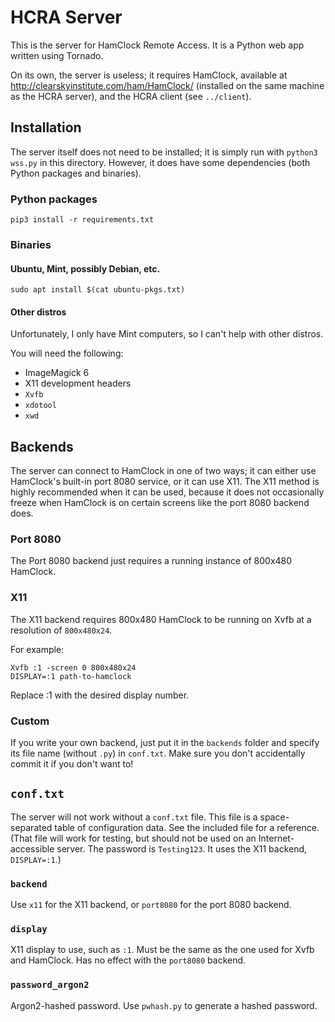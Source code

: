 # HCRA Server

This is the server for HamClock Remote Access. It is a Python web app written
using Tornado.

On its own, the server is useless; it requires HamClock, available at
http://clearskyinstitute.com/ham/HamClock/ (installed on the same machine as
the HCRA server), and the HCRA client (see `../client`).

## Installation

The server itself does not need to be installed; it is simply run with
`python3 wss.py` in this directory. However, it does have some dependencies
(both Python packages and binaries).

### Python packages

    pip3 install -r requirements.txt

### Binaries

#### Ubuntu, Mint, possibly Debian, etc.

    sudo apt install $(cat ubuntu-pkgs.txt)

#### Other distros

Unfortunately, I only have Mint computers, so I can't help with other
distros.

You will need the following:

* ImageMagick 6
* X11 development headers
* `Xvfb`
* `xdotool`
* `xwd`

## Backends

The server can connect to HamClock in one of two ways; it can either use
HamClock's built-in port 8080 service, or it can use X11. The X11 method is
highly recommended when it can be used, because it does not occasionally
freeze when HamClock is on certain screens like the port 8080 backend does.

### Port 8080

The Port 8080 backend just requires a running instance of 800x480 HamClock.

### X11

The X11 backend requires 800x480 HamClock to be running on Xvfb at a
resolution of `800x480x24`.

For example:

    Xvfb :1 -screen 0 800x480x24
    DISPLAY=:1 path-to-hamclock

Replace :1 with the desired display number.

### Custom

If you write your own backend, just put it in the `backends` folder and
specify its file name (without `.py`) in `conf.txt`. Make sure you don't
accidentally commit it if you don't want to!
<!-- TODO: document API -->

## `conf.txt`

The server will not work without a `conf.txt` file. This file is a
space-separated table of configuration data. See the included file for a
reference. (That file will work for testing, but should not be used on an
Internet-accessible server. The password is `Testing123`. It uses the X11
backend, `DISPLAY=:1`.)

### `backend`

Use `x11` for the X11 backend, or `port8080` for the port 8080 backend.

### `display`

X11 display to use, such as `:1`. Must be the same as the one used for Xvfb
and HamClock. Has no effect with the `port8080` backend.

### `password_argon2`

Argon2-hashed password. Use `pwhash.py` to generate a hashed password.
